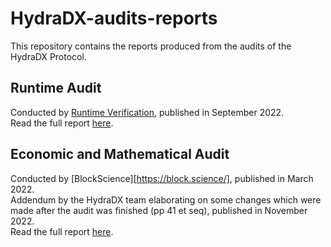 # HydraDX-audits-reports
This repository contains the reports produced from the audits of the HydraDX Protocol.

## Runtime Audit
Conducted by [Runtime Verification](https://runtimeverification.com/), published in September 2022.  
Read the full report [here](220907-Runtime-Verification-Audit.pdf).

## Economic and Mathematical Audit
Conducted by [BlockScience][https://block.science/], published in March 2022.  
Addendum by the HydraDX team elaborating on some changes which were made after the audit was finished (pp 41 et seq), published in November 2022.  
Read the full report [here](220322-BSCI-Audit+addendum-by-HydraDX).